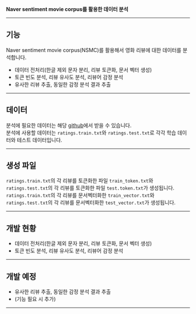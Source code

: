 **Naver sentiment movie corpus를 활용한 데이터 분석**
- - -
## 기능

Naver sentiment movie corpus(NSMC)를 활용해서 영화 리뷰에 대한 데이터를 분석합니다.  
* 데이터 전처리(한글 제외 문자 분리, 리뷰 토큰화, 문서 벡터 생성)
* 토큰 빈도 분석, 리뷰 유사도 분석, 리뷰어 감정 분석
* 유사한 리뷰 추출, 동일한 감정 분석 결과 추출
- - -

## 데이터

분석에 필요한 데이터는 해당 [github](https://github.com/e9t/nsmc)에서 받을 수 있습니다.  
분석에 사용할 데이터는 `ratings.train.txt`와 `ratings.test.txt`로 각각 학습 데이터와 테스트 데이터입니다.
- - -

## 생성 파일

`ratings.train.txt`의 각 리뷰를 토큰화한 파일 `train_token.txt`와  
`ratings.test.txt`의 각 리뷰를 토큰화한 파일 `test.token.txt`가 생성됩니다.  
`ratings.train.txt`의 각 리뷰를 문서벡터화한 `train_vector.txt`와  
`ratings.test.txt`의 각 리뷰를 문서벡터화한 `test_vector.txt`가 생성됩니다.
- - -

## 개발 현황

* 데이터 전처리(한글 제외 문자 분리, 리뷰 토큰화, 문서 벡터 생성)
* 토큰 빈도 분석, 리뷰 유사도 분석, 리뷰어 감정 분석
- - -

## 개발 예정

* 유사한 리뷰 추출, 동일한 감정 분석 결과 추출
* (기능 필요 시 추가)
- - -
